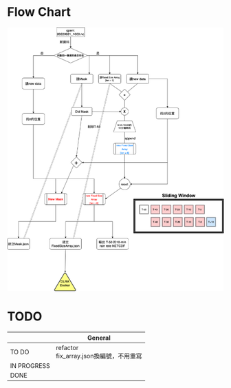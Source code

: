 # Flow Chart
![](./flowchart.png)

# TODO
|           |General |
|-----------|--------|
|TO DO      |refactor<br>fix_array.json換編號，不用重寫|
|IN PROGRESS||
|DONE       ||